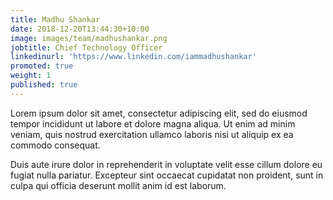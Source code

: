 ```yaml
---
title: Madhu Shankar
date: 2018-12-20T13:44:30+10:00
image: images/team/madhushankar.png
jobtitle: Chief Technology Officer
linkedinurl: 'https://www.linkedin.com/iammadhushankar'
promoted: true
weight: 1
published: true
---
```


Lorem ipsum dolor sit amet, consectetur adipiscing elit, sed do eiusmod tempor incididunt ut labore et dolore magna aliqua. Ut enim ad minim veniam, quis nostrud exercitation ullamco laboris nisi ut aliquip ex ea commodo consequat.

Duis aute irure dolor in reprehenderit in voluptate velit esse cillum dolore eu fugiat nulla pariatur. Excepteur sint occaecat cupidatat non proident, sunt in culpa qui officia deserunt mollit anim id est laborum.
